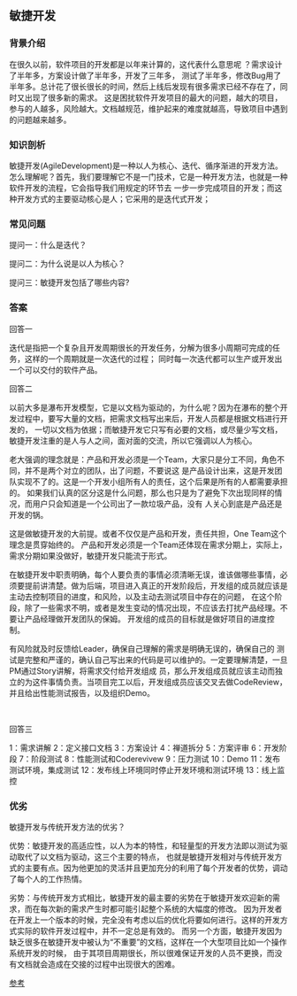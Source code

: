 ## 敏捷开发

### 背景介绍
在很久以前，软件项目的开发都是以年来计算的，这代表什么意思呢 ？需求设计了半年多，方案设计做了半年多，开发了三年多， 测试了半年多，修改Bug用了半年多。总计花了很长很长的时间，然后上线后发现有很多需求已经不存在了，同时又出现了很多新的需求。 这是困扰软件开发项目的最大的问题，越大的项目，参与的人越多，风险越大。文档越规范，维护起来的难度就越高，导致项目中遇到的问题越来越多。

### 知识剖析
敏捷开发(AgileDevelopment)是一种以人为核心、迭代、循序渐进的开发方法。怎么理解呢？首先，我们要理解它不是一门技术，它是一种开发方法，也就是一种软件开发的流程，它会指导我们用规定的环节去 一步一步完成项目的开发；而这种开发方式的主要驱动核心是人；它采用的是迭代式开发；

### 常见问题
提问一：什么是迭代？

提问二：为什么说是以人为核心？

提问三：敏捷开发包括了哪些内容?


### 答案

回答一

迭代是指把一个复杂且开发周期很长的开发任务，分解为很多小周期可完成的任务，这样的一个周期就是一次迭代的过程； 同时每一次迭代都可以生产或开发出一个可以交付的软件产品。


回答二


以前大多是瀑布开发模型，它是以文档为驱动的，为什么呢？因为在瀑布的整个开发过程中，要写大量的文档，把需求文档写出来后，开发人员都是根据文档进行开发的， 一切以文档为依据；而敏捷开发它只写有必要的文档，或尽量少写文档，敏捷开发注重的是人与人之间，面对面的交流，所以它强调以人为核心。

老大强调的理念就是：产品和开发必须是一个Team，大家只是分工不同，角色不同，并不是两个对立的团队，出了问题，不要说这 是产品设计出来，这是开发团队实现不了的。这是一个开发小组所有人的责任，这个后果是所有的人都需要承担的。 如果我们认真的区分这是什么问题，那么也只是为了避免下次出现同样的情况，而用户只会知道是一个公司出了一款垃圾产品，没有 人关心到底是产品还是开发的锅。

这是做敏捷开发的大前提。或者不仅仅是产品和开发，责任共担，One Team这个理念是贯穿始终的。 产品和开发必须是一个Team还体现在需求分期上，实际上，需求分期如果没做好，敏捷开发只能流于形式。

在敏捷开发中职责明确，每个人要负责的事情必须清晰无误，谁该做哪些事情，必须要提前讲清楚。做为后端，项目进入真正的开发阶段后，开发组的成员就应该是主动去控制项目的进度，和风险，以及主动去测试项目中存在的问题， 在这个阶段，除了一些需求不明，或者是发生变动的情况出现，不应该去打扰产品经理。不要让产品经理做开发团队的保姆。 开发组的成员的目标就是做好项目的进度控制。

有风险就及时反馈给Leader，确保自己理解的需求是明确无误的，确保自己的 测试是完整和严谨的，确认自己写出来的代码是可以维护的。一定要理解清楚，一旦PM通过Story讲解，将需求交付给开发组成 员，那么开发组成员就应该主动而独立的为这件事情负责。当项目完工以后，开发组成员应该交叉去做CodeReview， 并且给出性能测试报告，以及组织Demo。

 

回答三

1：需求讲解
2：定义接口文档
3：方案设计
4：禅道拆分
5：方案评审
6：开发阶段
7：阶段测试
8：性能测试和Coderevivew
9：压力测试
10：Demo
11：发布测试环境，集成测试
12：发布线上环境同时停止开发环境和测试环境
13：线上监控

### 优劣

敏捷开发与传统开发方法的优劣？

优势：敏捷开发的高适应性，以人为本的特性，和轻量型的开发方法即以测试为驱动取代了以文档为驱动，这三个主要的特点， 也就是敏捷开发相对与传统开发方式的主要有点。因为他更加的灵活并且更加充分的利用了每个开发者的优势，调动了每个人的工作热情。

劣势：与传统开发方式相比，敏捷开发的最主要的劣势在于敏捷开发欢迎新的需求，而在每次新的需求产生时都可能引起整个系统的大幅度的修改。 因为开发者在开发上一个版本的时候，完全没有考虑以后的优化将要如何进行。这样的开发方式实际的软件开发过程中，并不一定总是有效的。 而另一个方面，敏捷开发因为缺乏很多在敏捷开发中被认为“不重要”的文档，这样在一个大型项目比如一个操作系统开发的时候， 由于其项目周期很长，所以很难保证开发的人员不更换，而没有文档就会造成在交接的过程中出现很大的困难。


[参考](https://blog.csdn.net/x1021333506/article/details/81937375)